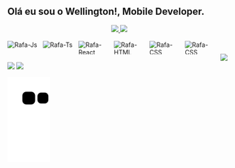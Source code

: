 ## Olá eu sou o Wellington!, Mobile Developer.
<div align="center">
  <a href="https://github.com/WellingtonRRocha">
  <img height="180em" src="https://github-readme-stats.vercel.app/api?username=WellingtonRRocha&show_icons=true&theme=dark&include_all_commits=true&count_private=true"/>
  <img height="180em" src="https://github-readme-stats.vercel.app/api/top-langs/?username=WellingtonRRocha&layout=compact&langs_count=7&theme=dark"/>
</div>
<div style="display: inline_block"><br>
  <img align="left" alt="Rafa-Js" height="30" width="80" src="https://ebaconline.com.br/images/tild6639-3933-4730-b365-373764373334__kotlin_logo_2021.svg">
  <img align="left" alt="Rafa-Ts" height="30" width="80" src="https://ebaconline.com.br/images/tild6666-3763-4265-a337-396232313336__android_studio_trade.svg">
  <img align="left" alt="Rafa-React" height="30" width="80" src="https://ebaconline.com.br/images/tild6261-3466-4331-a331-303465343339__gradle.svg">
  <img align="left" alt="Rafa-HTML" height="30" width="80" src="https://storage.googleapis.com/cms-storage-bucket/ec64036b4eacc9f3fd73.svg">
  <img align="left" alt="Rafa-CSS" height="30" width="80" src="https://dart.dev/assets/img/shared/dart/logo+text/horizontal/white.svg">
  <img align="left" alt="Rafa-CSS" height="30" width="80" src="https://www.adobe.com/content/dam/cc/us/en/products/xd/max2021-home/Adobe-XD-Logo-White.svg">
</div>
  
  ##
 
<div> 
  <a href="https://www.instagram.com/_wellington.rocha_/" target="_blank"><img src="https://img.shields.io/badge/-Instagram-%23E4405F?style=for-the-badge&logo=instagram&logoColor=white" target="_blank"></a>
  <a href = "mailto:we.rocha99@gmail.com"><img src="https://img.shields.io/badge/-Gmail-%23333?style=for-the-badge&logo=gmail&logoColor=white" target="_blank"></a>
  <a href="https://www.linkedin.com/in/wellington-rodrigues-rocha-9647b5160/" target="_blank"><img src="https://img.shields.io/badge/-LinkedIn-%230077B5?style=for-the-badge&logo=linkedin&logoColor=white" target="_blank"></a> 
 
  ![Snake animation](https://github.com/rafaballerini/rafaballerini/blob/output/github-contribution-grid-snake.svg)
 
</div>
